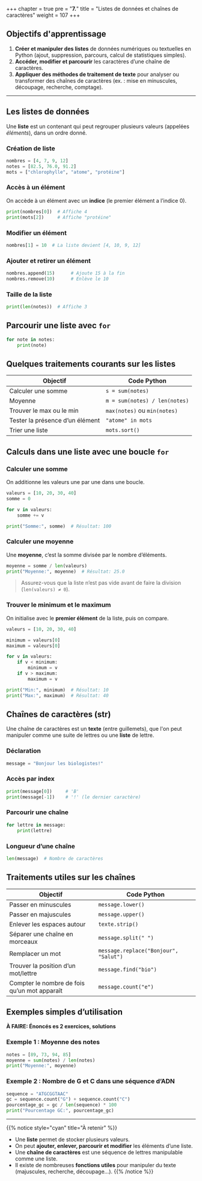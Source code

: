 +++
chapter = true
pre = "<b>7.</b>"
title = "Listes de données et chaînes de caractères"
weight = 107
+++


## Objectifs d'apprentissage

1. **Créer et manipuler des listes** de données numériques ou textuelles en Python (ajout, suppression, parcours, calcul de statistiques simples).
2. **Accéder, modifier et parcourir** les caractères d’une chaîne de caractères.
3. **Appliquer des méthodes de traitement de texte** pour analyser ou transformer des chaînes de caractères (ex. : mise en minuscules, découpage, recherche, comptage).

---


## Les **listes** de données

Une **liste** est un contenant qui peut regrouper plusieurs valeurs (appelées *éléments*), dans un ordre donné.

### Création de liste

```python
nombres = [4, 7, 9, 12]
notes = [82.5, 76.0, 91.2]
mots = ["chlorophylle", "atome", "protéine"]
```

### Accès à un élément

On accède à un élément avec un **indice** (le premier élément a l’indice 0).

```python
print(nombres[0])  # Affiche 4
print(mots[2])     # Affiche "protéine"
```

### Modifier un élément

```python
nombres[1] = 10  # La liste devient [4, 10, 9, 12]
```

### Ajouter et retirer un élément

```python
nombres.append(15)      # Ajoute 15 à la fin
nombres.remove(10)      # Enlève le 10
```

### Taille de la liste

```python
print(len(notes))  # Affiche 3
```


## Parcourir une liste avec `for`

```python
for note in notes:
    print(note)
```

## Quelques traitements courants sur les listes

| Objectif                        | Code Python                   |
| ------------------------------- | ----------------------------- |
| Calculer une somme              | `s = sum(notes)`              |
| Moyenne                         | `m = sum(notes) / len(notes)` |
| Trouver le max ou le min        | `max(notes)` ou `min(notes)`  |
| Tester la présence d’un élément | `"atome" in mots`             |
| Trier une liste                 | `mots.sort()`                 |


## Calculs dans une liste avec une boucle `for`

### Calculer une somme

On additionne les valeurs une par une dans une boucle.

```python
valeurs = [10, 20, 30, 40]
somme = 0

for v in valeurs:
    somme += v

print("Somme:", somme)  # Résultat: 100
```

### Calculer une moyenne

Une **moyenne**, c’est la somme divisée par le nombre d’éléments.

```python
moyenne = somme / len(valeurs)
print("Moyenne:", moyenne)  # Résultat: 25.0
```

> Assurez-vous que la liste n’est pas vide avant de faire la division (`len(valeurs) ≠ 0`).


### Trouver le minimum et le maximum

On initialise avec le **premier élément** de la liste, puis on compare.

```python
valeurs = [10, 20, 30, 40]

minimum = valeurs[0]
maximum = valeurs[0]

for v in valeurs:
    if v < minimum:
        minimum = v
    if v > maximum:
        maximum = v

print("Min:", minimum)  # Résultat: 10
print("Max:", maximum)  # Résultat: 40
```

## Chaînes de caractères (str)

Une chaîne de caractères est un **texte** (entre guillemets), que l'on peut manipuler comme une suite de lettres ou une **liste** de lettre.

### Déclaration

```python
message = "Bonjour les biologistes!"
```

### Accès par index

```python
print(message[0])     # 'B'
print(message[-1])    # '!' (le dernier caractère)
```

### Parcourir une chaîne

```python
for lettre in message:
    print(lettre)
```

### Longueur d’une chaîne

```python
len(message)  # Nombre de caractères
```


## Traitements utiles sur les chaînes

| Objectif                                     | Code Python                           |
| -------------------------------------------- | ------------------------------------- |
| Passer en minuscules                         | `message.lower()`                     |
| Passer en majuscules                         | `message.upper()`                     |
| Enlever les espaces autour                   | `texte.strip()`                       |
| Séparer une chaîne en morceaux               | `message.split(" ")`                  |
| Remplacer un mot                             | `message.replace("Bonjour", "Salut")` |
| Trouver la position d’un mot/lettre          | `message.find("bio")`                 |
| Compter le nombre de fois qu’un mot apparaît | `message.count("e")`                  |


## Exemples simples d’utilisation

**À FAIRE: Énoncés es 2 exercices, solutions**

### Exemple 1 : Moyenne des notes

```python
notes = [89, 73, 94, 85]
moyenne = sum(notes) / len(notes)
print("Moyenne:", moyenne)
```

### Exemple 2 : Nombre de G et C dans une séquence d’ADN

```python
sequence = "ATGCGGTAAC"
gc = sequence.count("G") + sequence.count("C")
pourcentage_gc = gc / len(sequence) * 100
print("Pourcentage GC:", pourcentage_gc)
```

---


{{% notice style="cyan" title="À retenir" %}}
* Une **liste** permet de stocker plusieurs valeurs.
* On peut **ajouter, enlever, parcourir et modifier** les éléments d’une liste.
* Une **chaîne de caractères** est une séquence de lettres manipulable comme une liste.
* Il existe de nombreuses **fonctions utiles** pour manipuler du texte (majuscules, recherche, découpage…).
{{% /notice %}}